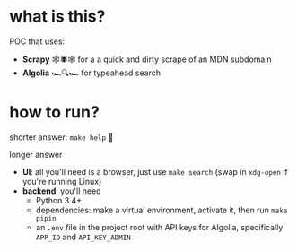 # what is this?

POC that uses:

* __Scrapy__ 🕸🕷🕸 for a a quick and dirty scrape of an MDN subdomain
* __Algolia__ 🏎🔍🏎 for typeahead search

# how to run?

shorter answer: `make help` 🙂

longer answer

* __UI__: all you'll need is a browser, just use `make search` (swap in `xdg-open` if you're running Linux)
* __backend__: you'll need 
    - Python 3.4+
    - dependencies: make a virtual environment, activate it, then run `make pipin`
    - an `.env` file in the project root with API keys for Algolia, specifically `APP_ID` and `API_KEY_ADMIN`
